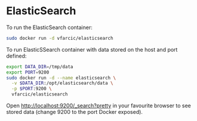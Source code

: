 ElasticSearch
=============

To run the ElasticSearch container:

```bash
sudo docker run -d vfarcic/elasticsearch
```

To run ElasticSSearch container with data stored on the host and port defined:

```bash
export DATA_DIR=/tmp/data
export PORT=9200
sudo docker run -d --name elasticsearch \
  -v $DATA_DIR:/opt/elasticsearch/data \
  -p $PORT:9200 \
  vfarcic/elasticsearch
```

Open [http://localhost:9200/_search?pretty](http://localhost:9200/_search?pretty) in your favourite browser to see stored data (change 9200 to the port Docker exposed).